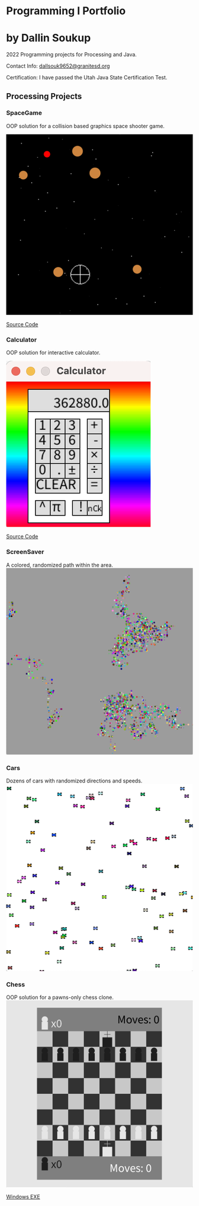 # Programming I Portfolio

# by Dallin Soukup

2022 Programming projects for Processing and Java.

Contact Info: 
[dallsouk9652@granitesd.org](mailto:dallsouk9652@granitesd.org)

Certification: I have passed the Utah Java State Certification Test.

## Processing Projects

### SpaceGame
OOP solution for a collision based graphics space shooter game.

![SpaceGame](https://github.com/9652211/ProgrammingPortfolioDS2022/blob/gh-pages/Images/sg1.png?raw=true)

[Source Code](https://github.com/9652211/ProgrammingPortfolioDS2022/blob/gh-pages/src/SpaceGame.zip)

### Calculator
OOP solution for interactive calculator.

![SpaceGame](https://github.com/9652211/ProgrammingPortfolioDS2022/blob/gh-pages/Images/calc1.png?raw=true)

[Source Code](https://github.com/9652211/ProgrammingPortfolioDS2022/blob/gh-pages/src/Calculator.zip)

### ScreenSaver
A colored, randomized path within the area.
![ScreenSaver](https://github.com/9652211/ProgrammingPortfolioDS2022/blob/gh-pages/Images/ScreenSaver.png?raw=true)

### Cars
Dozens of cars with randomized directions and speeds.
![Cars](https://github.com/9652211/ProgrammingPortfolioDS2022/blob/gh-pages/Images/Cars.png?raw=true)

### Chess
OOP solution for a pawns-only chess clone.
![Chess](https://github.com/9652211/ProgrammingPortfolioDS2022/blob/gh-pages/Images/Chess.png?raw=true)

[Windows EXE](https://github.com/9652211/ProgrammingProjects/blob/main/app/application.windows.zip)
